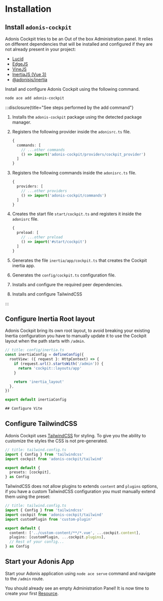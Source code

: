 # Installation

## Install `adonis-cockpit`

Adonis Cockpit tries to be an Out of the box Administration panel. It relies on different dependencies that will be installed and configured if they are not already present in your project:

- [Lucid](https://lucid.adonisjs.com/)
- [EdgeJS](https://edgejs.dev/)
- [VineJS](https://vinejs.dev/)
- [InertiaJS (Vue 3)](https://inertiajs.com/)
- [@adonisjs/inertia](https://docs.adonisjs.com/guides/views-and-templates/inertia)

Install and configure Adonis Cockpit using the following command.

```sh
node ace add adonis-cockpit
```

:::disclosure{title="See steps performed by the add command"}

1. Installs the `adonis-cockpit` package using the detected package manager.

2. Registers the following provider inside the `adonisrc.ts` file.

    ```ts
    {
      commands: [
        // ...other commands
        () => import('adonis-cockpit/providers/cockpit_provider')
      ]
    }
    ```

3. Registers the following commands inside the `adonisrc.ts` file.

    ```ts
    {
      providers: [
        // ...other providers
        () => import('adonis-cockpit/commands')
      ]
    }
    ```

4. Creates the start file `start/cockpit.ts` and registers it inside the `adonisrc` file.

    ```ts
    {
      preload: [
        // ...other preload
        () => import('#start/cockpit')
      ]
    }
    ```

5. Generates the file `inertia/app/cockpit.ts` that creates the Cockpit inertia app.

6. Generates the `config/cockpit.ts` configuration file.

7. Installs and configure the required peer dependencies.

8. Installs and configure TailwindCSS

:::

## Configure Inertia Root layout

Adonis Cockpit bring its own root layout, to avoid breaking your existing Inertia configuration you have to manually update it to use the Cockpit layout when the path starts with `/admin`.

```ts
// title: config/inertia.ts
const inertiaConfig = defineConfig({
  rootView: ({ request }: HttpContext) => {
    if (request.url().startsWith('/admin')) {
      return 'cockpit::layouts/app'
    }

    return 'inertia_layout'
  },
})

export default inertiaConfig

## Configure Vite
```

## Configure TailwindCSS

Adonis Cockpit uses [TailwindCSS](https://tailwindcss.com/) for styling. To give you the ability to customize the styles the CSS is not pre-generated.

```ts
// title: tailwind.config.ts
import { Config } from 'tailwindcss'
import cockpit from 'adonis-cockpit/tailwind'

export default {
  presets: [cockpit],
} as Config
```

TailwindCSS does not allow plugins to extends `content` and `plugins` options, if you have a custom TailwindCSS configuration you must manually extend them using the preset:

```ts
// title: tailwind.config.ts
import { Config } from 'tailwindcss'
import cockpit from 'adonis-cockpit/tailwind'
import customPlugin from 'custom-plugin'

export default {
  content: ['../custom-content/**/*.vue', ...cockpit.content],
  plugins: [customPlugin, ...cockpit.plugins],
  // Rest of your config...
} as Config
```

## Start your Adonis App

Start your Adonis application using `node ace serve` command and navigate to the `/admin` route.

You should already see an empty Administration Panel! It is now time to create your first [Resource](../basics/resources.md).

